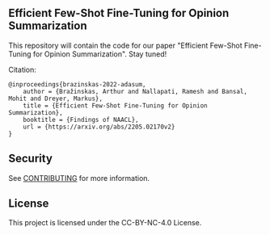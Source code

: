 ## Efficient Few-Shot Fine-Tuning for Opinion Summarization

This repository will contain the code for our paper "Efficient
Few-Shot Fine-Tuning for Opinion Summarization". Stay tuned!

Citation:

    @inproceedings{brazinskas-2022-adasum,
        author = {Bražinskas, Arthur and Nallapati, Ramesh and Bansal, Mohit and Dreyer, Markus},
        title = {Efficient Few-Shot Fine-Tuning for Opinion Summarization},
        booktitle = {Findings of NAACL},
        url = {https://arxiv.org/abs/2205.02170v2}
    }


## Security

See [CONTRIBUTING](CONTRIBUTING.md#security-issue-notifications) for more information.

## License

This project is licensed under the CC-BY-NC-4.0 License.
